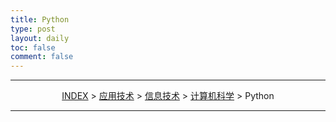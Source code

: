 ```yaml
---
title: Python
type: post
layout: daily
toc: false
comment: false
---
```


---
<span><center>[INDEX](/gknows/index) > [应用技术](/gknows/应用技术) > [信息技术](/gknows/信息技术) > [计算机科学](/gknows/计算机科学) > Python</center></span>

---
